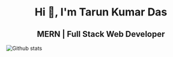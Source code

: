 # <div align="center">Hi 👋, I'm Tarun Kumar Das</div>
## <div align="center">MERN | Full Stack Web Developer</div>


<!--
**Tarun-Das-au8/Tarun-Das-au8** is a ✨ _special_ ✨ repository because its `README.md` (this file) appears on your GitHub profile.
-->


![Github stats](https://github-readme-stats.vercel.app/api?username=Tarun-Das-au8)
